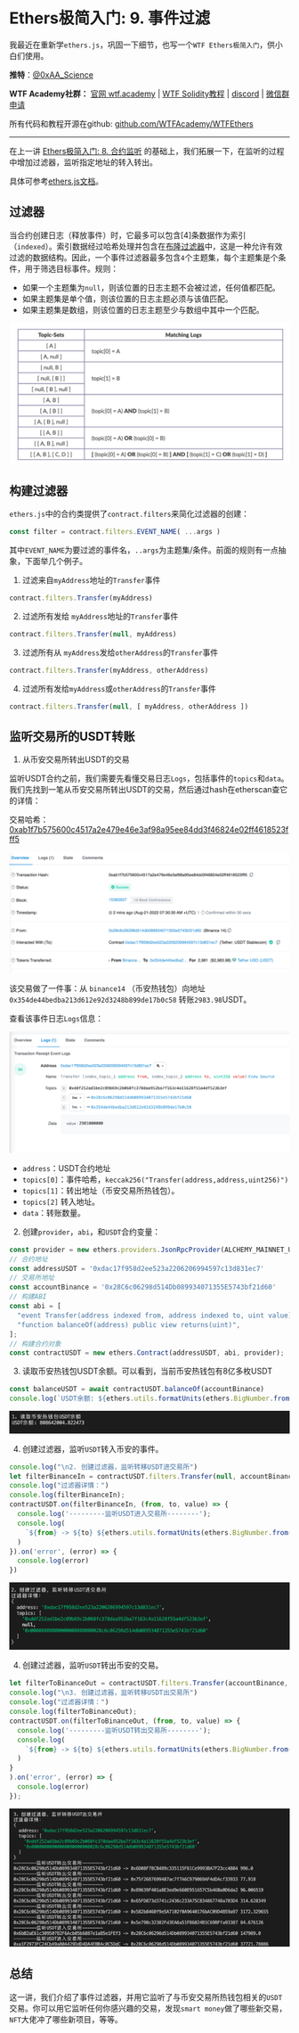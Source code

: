 # Ethers极简入门: 9. 事件过滤

我最近在重新学`ethers.js`，巩固一下细节，也写一个`WTF Ethers极简入门`，供小白们使用。

**推特**：[@0xAA_Science](https://twitter.com/0xAA_Science)

**WTF Academy社群：** [官网 wtf.academy](https://wtf.academy) | [WTF Solidity教程](https://github.com/AmazingAng/WTFSolidity) | [discord](https://discord.gg/5akcruXrsk) | [微信群申请](https://docs.google.com/forms/d/e/1FAIpQLSe4KGT8Sh6sJ7hedQRuIYirOoZK_85miz3dw7vA1-YjodgJ-A/viewform?usp=sf_link)

所有代码和教程开源在github: [github.com/WTFAcademy/WTFEthers](https://github.com/WTFAcademy/WTFEthers)

-----

在上一讲 [Ethers极简入门: 8. 合约监听](https://github.com/WTFAcademy/WTFEthers/tree/main/08_ContractListener) 的基础上，我们拓展一下，在监听的过程中增加过滤器，监听指定地址的转入转出。

具体可参考[ethers.js文档](https://docs.ethers.io/v5/concepts/events)。

## 过滤器

当合约创建日志（释放事件）时，它最多可以包含[4]条数据作为索引（`indexed`）。索引数据经过哈希处理并包含在[布隆过滤器](https://en.wikipedia.org/wiki/Bloom_filter)中，这是一种允许有效过滤的数据结构。因此，一个事件过滤器最多包含`4`个主题集，每个主题集是个条件，用于筛选目标事件。规则：

- 如果一个主题集为`null`，则该位置的日志主题不会被过滤，任何值都匹配。
- 如果主题集是单个值，则该位置的日志主题必须与该值匹配。
- 如果主题集是数组，则该位置的日志主题至少与数组中其中一个匹配。

![过滤器规则](img/9-1.png)



## 构建过滤器
`ethers.js`中的合约类提供了`contract.filters`来简化过滤器的创建：

```js
const filter = contract.filters.EVENT_NAME( ...args ) 
```

其中`EVENT_NAME`为要过滤的事件名，`..args`为主题集/条件。前面的规则有一点抽象，下面举几个例子。

1. 过滤来自`myAddress`地址的`Transfer`事件
  ```js
  contract.filters.Transfer(myAddress)
  ```

2. 过滤所有发给 `myAddress`地址的`Transfer`事件
  ```js
  contract.filters.Transfer(null, myAddress)
  ```

3. 过滤所有从 `myAddress`发给`otherAddress`的`Transfer`事件
  ```js
  contract.filters.Transfer(myAddress, otherAddress)
  ```

4. 过滤所有发给`myAddress`或`otherAddress`的`Transfer`事件
  ```js
  contract.filters.Transfer(null, [ myAddress, otherAddress ])
  ```

## 监听交易所的USDT转账


1. 从币安交易所转出USDT的交易

  监听USDT合约之前，我们需要先看懂交易日志`Logs`，包括事件的`topics`和`data`。我们先找到一笔从币安交易所转出USDT的交易，然后通过hash在etherscan查它的详情：

  交易哈希：[0xab1f7b575600c4517a2e479e46e3af98a95ee84dd3f46824e02ff4618523fff5](https://etherscan.io/tx/0xab1f7b575600c4517a2e479e46e3af98a95ee84dd3f46824e02ff4618523fff5)

  ![etherscan 示意图](img/9-2.png)

  该交易做了一件事：从 `binance14` （币安热钱包）向地址`0x354de44bedba213d612e92d3248b899de17b0c58` 转账`2983.98`USDT。

  查看该事件日志`Logs`信息：

  ![etherscan logs示意图](img/9-3.png)

  - `address`：USDT合约地址
  - `topics[0]`：事件哈希，`keccak256("Transfer(address,address,uint256)")`
  - `topics[1]`：转出地址（币安交易所热钱包）。
  - `topics[2]` 转入地址。
  - `data`：转账数量。

2. 创建`provider`，`abi`，和`USDT`合约变量：

  ```js
  const provider = new ethers.providers.JsonRpcProvider(ALCHEMY_MAINNET_URL);
  // 合约地址
  const addressUSDT = '0xdac17f958d2ee523a2206206994597c13d831ec7'
  // 交易所地址
  const accountBinance = '0x28C6c06298d514Db089934071355E5743bf21d60'
  // 构建ABI
  const abi = [
    "event Transfer(address indexed from, address indexed to, uint value)",
    "function balanceOf(address) public view returns(uint)",
  ];
  // 构建合约对象
  const contractUSDT = new ethers.Contract(addressUSDT, abi, provider);
  ```

3. 读取币安热钱包USDT余额。可以看到，当前币安热钱包有8亿多枚USDT
  ```js
  const balanceUSDT = await contractUSDT.balanceOf(accountBinance)
  console.log(`USDT余额: ${ethers.utils.formatUnits(ethers.BigNumber.from(balanceUSDT),6)}\n`)
  ```
  ![币安热钱包USDT余额](img/9-4.png)


4. 创建过滤器，监听`USDT`转入币安的事件。

  ```js
  console.log("\n2. 创建过滤器，监听转移USDT进交易所")
  let filterBinanceIn = contractUSDT.filters.Transfer(null, accountBinance);
  console.log("过滤器详情：")
  console.log(filterBinanceIn);
  contractUSDT.on(filterBinanceIn, (from, to, value) => {
    console.log('---------监听USDT进入交易所--------');
    console.log(
      `${from} -> ${to} ${ethers.utils.formatUnits(ethers.BigNumber.from(value),6)}`
    )
  }).on('error', (error) => {
    console.log(error)
  })
  ```
  ![监听转入币安的USDT交易](img/9-5.png)

4. 创建过滤器，监听`USDT`转出币安的交易。

  ```js
  let filterToBinanceOut = contractUSDT.filters.Transfer(accountBinance, null);
  console.log("\n3. 创建过滤器，监听转移USDT出交易所")
  console.log("过滤器详情：")
  console.log(filterToBinanceOut);
  contractUSDT.on(filterToBinanceOut, (from, to, value) => {
    console.log('---------监听USDT转出交易所--------');
    console.log(
      `${from} -> ${to} ${ethers.utils.formatUnits(ethers.BigNumber.from(value),6)}`
    )
  }
  ).on('error', (error) => {
    console.log(error)
  });
  ```
  ![监听转出币安的USDT交易](img/9-6.png) 

## 总结

这一讲，我们介绍了事件过滤器，并用它监听了与币安交易所热钱包相关的`USDT`交易。你可以用它监听任何你感兴趣的交易，发现`smart money`做了哪些新交易，`NFT`大佬冲了哪些新项目，等等。
